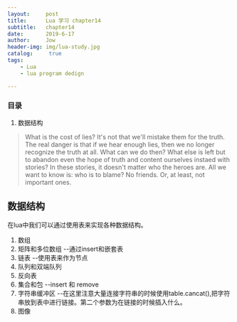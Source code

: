 ```yaml
---
layout:     post
title:      Lua 学习 chapter14
subtitle:   chapter14
date:       2019-6-17
author:     Jow
header-img: img/lua-study.jpg
catalog: 	 true 
tags:
    - Lua
    - lua program dedign

---
```


### 目录
1. 数据结构


> What is the cost of lies? It's not that we'll mistake them for the truth. The real danger is that if we hear enough lies, then we no longer recognize the truth at all. What can we do then? What else is left but to abandon even the hope of truth and content ourselves instaed with stories? In these stories, it doesn't matter who the heroes are. All we want to know is: who is to blame? No friends. Or, at least, not important ones.

## 数据结构
在lua中我们可以通过使用表来实现各种数据结构。
1. 数组
2. 矩阵和多位数组 --通过insert和嵌套表
3. 链表 --使用表来作为节点
4. 队列和双端队列
5. 反向表
6. 集合和包  --insert 和 remove
7. 字符串缓冲区 --在这里注意大量连接字符串的时候使用table.cancat(),把字符串放到表中进行链接。第二个参数为在链接的时候插入什么。
8. 图像





